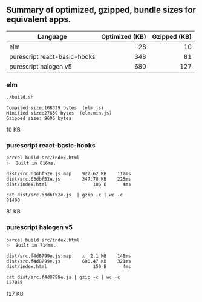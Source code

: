 ## Summary of optimized, gzipped, bundle sizes for equivalent apps.

Language | Optimized (KB) | Gzipped (KB)
--- | ---:| ---:
elm | 28 | 10
purescript react-basic-hooks | 348 | 81
purescript halogen v5 | 680 | 127

### elm

```
./build.sh

Compiled size:108329 bytes  (elm.js)
Minified size:27659 bytes  (elm.min.js)
Gzipped size: 9606 bytes
```

10 KB

### purescript react-basic-hooks

```
parcel build src/index.html
✨  Built in 616ms.

dist/src.63dbf52e.js.map    922.62 KB    112ms
dist/src.63dbf52e.js        347.78 KB    225ms
dist/index.html                 186 B      4ms

cat dist/src.63dbf52e.js  | gzip -c | wc -c
81400
```

81 KB

### purescript halogen v5
```
parcel build src/index.html
✨  Built in 714ms.

dist/src.f4d8799e.js.map    ⚠️  2.1 MB    148ms
dist/src.f4d8799e.js        680.47 KB    321ms
dist/index.html                 150 B      4ms

cat dist/src.f4d8799e.js | gzip -c | wc -c
127055
```

127 KB
